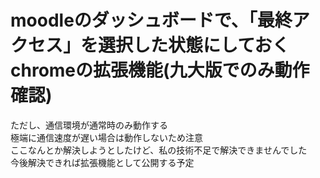 # moodleのダッシュボードで、「最終アクセス」を選択した状態にしておくchromeの拡張機能(九大版でのみ動作確認)
ただし、通信環境が通常時のみ動作する<br>
極端に通信速度が遅い場合は動作しないため注意<br>
ここなんとか解決しようとしたけど、私の技術不足で解決できませんでした<br>
今後解決できれば拡張機能として公開する予定
